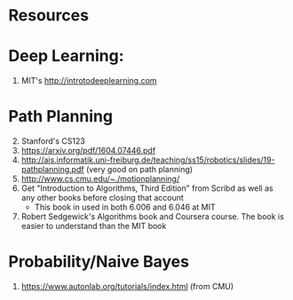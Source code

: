 # Resources

# Deep Learning:
1. MIT's http://introtodeeplearning.com 

# Path Planning
2. Stanford's CS123
3. https://arxiv.org/pdf/1604.07446.pdf
4. http://ais.informatik.uni-freiburg.de/teaching/ss15/robotics/slides/19-pathplanning.pdf (very good on path planning)
5. http://www.cs.cmu.edu/~./motionplanning/
6. Get "Introduction to Algorithms, Third Edition" from Scribd as well as any other books before closing that account
    - This book in used in both 6.006 and 6.046 at MIT
7. Robert Sedgewick's Algorithms book and Coursera course. The book is easier to understand than the MIT book


# Probability/Naive Bayes
1. https://www.autonlab.org/tutorials/index.html (from CMU)

